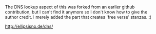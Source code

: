 The DNS lookup aspect of this was forked from an earlier github contribution, but I can't find it anymore so I don't know how to give the author credit. I merely added the part that creates 'free verse' stanzas. :)

http://ellipsisno.de/dns/
